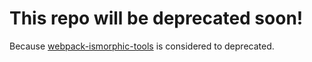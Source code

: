 # This repo will be deprecated soon!

Because [webpack-ismorphic-tools](https://github.com/catamphetamine/webpack-isomorphic-tools#webpack-isomorphic-tools) is considered to deprecated.
